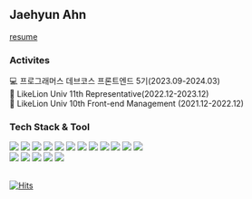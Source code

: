 <div>
    <h2>Jaehyun Ahn</h2>
    <a href="https://www.rallit.com/hub/resumes/1060112">resume</a>
</div> 
<div>
    <h3>Activites</h3>
    <div>💻 프로그래머스 데브코스 프론트엔드 5기(2023.09-2024.03)</div>
    <div>🦁 LikeLion Univ 11th Representative(2022.12-2023.12)</div>
    <div>🦁 LikeLion Univ 10th Front-end Management (2021.12-2022.12)</div>
</div>

<div>
  <h3>Tech Stack & Tool</h3>
  <div>
    <img src="https://img.shields.io/badge/HTML5-E34F26?style=flat-square&logo=HTML5&logoColor=white">
    <img src="https://img.shields.io/badge/CSS3-1572B6?style=flat-square&logo=CSS3&logoColor=white">
    <img src="https://img.shields.io/badge/JavaScript-F7DF1E?style=flat-square&logo=Javascript&logoColor=black">
    <img src="https://img.shields.io/badge/TypeScript-3178C6?style=flat-square&logo=Typescript&logoColor=black">
    <img src="https://img.shields.io/badge/React-61DAFB?style=flat-square&logo=React&logoColor=white">
    <img src="https://img.shields.io/badge/Next-000000?style=flat-square&logo=next.js&logoColor=white">
    <img src="https://img.shields.io/badge/React Query-FF4154?style=flat-square&logo=React Query&logoColor=white">
    <img src="https://img.shields.io/badge/SCSS-CC6699?style=flat-square&logo=Sass&logoColor=white">
    <img src="https://img.shields.io/badge/styled components-DB7093?style=flat-square&logo=styled components&logoColor=white">
    <img src="https://img.shields.io/badge/Storybook-FF4785?style=flat-square&logo=Storybook&logoColor=white">
    <img src="https://img.shields.io/badge/Prettier-F7B93E?style=flat-square&logo=Prettier&logoColor=white">
    <img src="https://img.shields.io/badge/ESLint-4B32C3?style=flat-square&logo=ESLint&logoColor=white">
      <br />
    <img src="https://img.shields.io/badge/Figma-F24E1E?style=flat-square&logo=Figma&logoColor=white">
    <img src="https://img.shields.io/badge/Git-F05032?style=flat-square&logo=Git&logoColor=white">
    <img src="https://img.shields.io/badge/GitHub-181717?style=flat-square&logo=GitHub&logoColor=white">
    <img src="https://img.shields.io/badge/Notion-000000?style=flat-square&logo=Notion&logoColor=white">
    <img src="https://img.shields.io/badge/Slack-4A154B?style=flat-square&logo=Slack&logoColor=white">
  </div>
</div>

<br />

<!--
<div align= "left">   
  <a href="https://solved.ac/gothddlek">
      <img 
          width="300px"
          src="http://mazassumnida.wtf/api/v2/generate_badge?boj=gothddlek"/>
  </a>  
<a href="https://github.com/JaeHyunGround">
      <img 
          width="350px"
          src="https://github-readme-stats.vercel.app/api?username=JaeHyunGround&show_icons=true&theme=holi"/>
  </a>
</div>

<br />
-->

<div align="left">
    
[![Hits](https://hits.seeyoufarm.com/api/count/incr/badge.svg?url=https%3A%2F%2Fgithub.com%2FJaeHyunGround&count_bg=%233D9CC8&title_bg=%23555555&icon=&icon_color=%23E7E7E7&title=hits&edge_flat=false)](https://hits.seeyoufarm.com)

</div>
